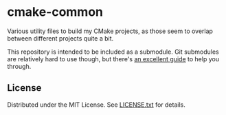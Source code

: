 cmake-common
============

Various utility files to build my CMake projects, as those seem to overlap
between different projects quite a bit.

This repository is intended to be included as a submodule.
Git submodules are relatively hard to use though, but there's [an excellent
guide] to help you through.

[an excellent guide]: https://medium.com/@porteneuve/mastering-git-submodules-34c65e940407

License
-------

Distributed under the MIT License.
See [LICENSE.txt] for details.

[LICENSE.txt]: LICENSE.txt
